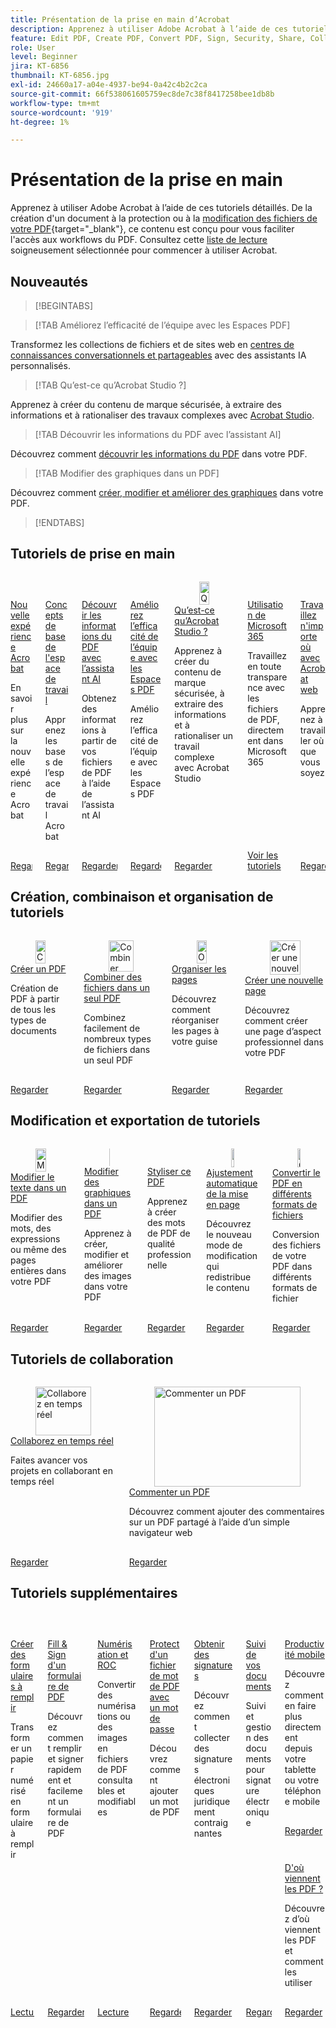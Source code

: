 ```yaml
---
title: Présentation de la prise en main d’Acrobat
description: Apprenez à utiliser Adobe Acrobat à l’aide de ces tutoriels détaillés de 1 à 2 minutes
feature: Edit PDF, Create PDF, Convert PDF, Sign, Security, Share, Collaboration, Workspace
role: User
level: Beginner
jira: KT-6856
thumbnail: KT-6856.jpg
exl-id: 24660a17-a04e-4937-be94-0a42c4b2c2ca
source-git-commit: 66f538061605759ec8de7c38f8417258bee1db8b
workflow-type: tm+mt
source-wordcount: '919'
ht-degree: 1%

---
```


# Présentation de la prise en main

Apprenez à utiliser Adobe Acrobat à l’aide de ces tutoriels détaillés. De la création d&#39;un document à la protection ou à la [modification des fichiers de votre PDF](https://www.adobe.com/fr/acrobat/online/pdf-editor.html){target="_blank"}, ce contenu est conçu pour vous faciliter l&#39;accès aux workflows du PDF. Consultez cette [liste de lecture](https://experienceleague.adobe.com/fr/playlists/acrobat-get-started-business-users) soigneusement sélectionnée pour commencer à utiliser Acrobat.

## Nouveautés

>[!BEGINTABS]

>[!TAB Améliorez l’efficacité de l’équipe avec les Espaces PDF]

Transformez les collections de fichiers et de sites web en [centres de connaissances conversationnels et partageables](pdf-spaces-legal.md) avec des assistants IA personnalisés.

>[!TAB Qu’est-ce qu’Acrobat Studio ?]

Apprenez à créer du contenu de marque sécurisée, à extraire des informations et à rationaliser des travaux complexes avec [Acrobat Studio](acrobat-studio.md).

>[!TAB Découvrir les informations du PDF avec l’assistant AI]

Découvrez comment [découvrir les informations du PDF](ai-assistant.md) dans votre PDF.

>[!TAB Modifier des graphiques dans un PDF]

Découvrez comment [créer, modifier et améliorer des graphiques](edit-graphics.md) dans votre PDF.

>[!ENDTABS]

## Tutoriels de prise en main

<!-- START CARDS HTML - DO NOT MODIFY BY HAND -->
<div class="columns">
    <div class="column is-half-tablet is-half-desktop is-one-third-widescreen" aria-label="New Acrobat experience">
        <div class="card" style="height: 100%; display: flex; flex-direction: column; height: 100%;">
            <div class="card-image">
                <figure class="image x-is-16by9">
                    <a href="https://experienceleague.adobe.com/fr/docs/document-cloud-learn/acrobat-learning/getting-started/new-workspace" title="Nouvelle expérience Acrobat" target="_self" rel="referrer">
                        <img class="is-bordered-r-small" src="https://experienceleague.adobe.com/fr/docs/document-cloud-learn/acrobat-learning/getting-started/media_1fd7846c8083ccd0da406c6abf96fe746d9b4539e.png?width=400&format=webply&optimize=medium" alt="Nouvelle expérience Acrobat"
                             style="width: 100%; aspect-ratio: 16 / 9; object-fit: cover; overflow: hidden; display: block; margin: auto;">
                    </a>
                </figure>
            </div>
            <div class="card-content is-padded-small" style="display: flex; flex-direction: column; flex-grow: 1; justify-content: space-between;">
                <div class="top-card-content">
                    <p class="headline is-size-6 has-text-weight-bold">
                        <a href="https://experienceleague.adobe.com/fr/docs/document-cloud-learn/acrobat-learning/getting-started/new-workspace" target="_self" rel="referrer" title="nouvelle expérience Acrobat">Nouvelle expérience Acrobat</a>
                    </p>
                    <p class="is-size-6">En savoir plus sur la nouvelle expérience Acrobat</p>
                </div>
                <a href="https://experienceleague.adobe.com/fr/docs/document-cloud-learn/acrobat-learning/getting-started/new-workspace" target="_self" rel="referrer" class="spectrum-Button spectrum-Button--outline spectrum-Button--primary spectrum-Button--sizeM" style="align-self: flex-start; margin-top: 1rem;">
                    <span class="spectrum-Button-label has-no-wrap has-text-weight-bold">Regarder</span>
                </a>
            </div>
        </div>
    </div>
    <div class="column is-half-tablet is-half-desktop is-one-third-widescreen" aria-label="Workspace basics">
        <div class="card" style="height: 100%; display: flex; flex-direction: column; height: 100%;">
            <div class="card-image">
                <figure class="image x-is-16by9">
                    <a href="https://experienceleague.adobe.com/fr/docs/document-cloud-learn/acrobat-learning/getting-started/get-to-know-the-acrobat-dc-interface" title="Espace de travail – Principes de base" target="_self" rel="referrer">
                        <img class="is-bordered-r-small" src="https://experienceleague.adobe.com/fr/docs/document-cloud-learn/acrobat-learning/getting-started/media_1829b23b3d26ba9ab2687a87be27ecf1b2adde71e.png?width=400&format=webply&optimize=medium" alt="Espace de travail – Principes de base"
                             style="width: 100%; aspect-ratio: 16 / 9; object-fit: cover; overflow: hidden; display: block; margin: auto;">
                    </a>
                </figure>
            </div>
            <div class="card-content is-padded-small" style="display: flex; flex-direction: column; flex-grow: 1; justify-content: space-between;">
                <div class="top-card-content">
                    <p class="headline is-size-6 has-text-weight-bold">
                        <a href="https://experienceleague.adobe.com/fr/docs/document-cloud-learn/acrobat-learning/getting-started/get-to-know-the-acrobat-dc-interface" target="_self" rel="referrer" title="Espace de travail – Principes de base">Concepts de base de l'espace de travail</a>
                    </p>
                    <p class="is-size-6">Apprenez les bases de l’espace de travail Acrobat</p>
                </div>
                <a href="https://experienceleague.adobe.com/fr/docs/document-cloud-learn/acrobat-learning/getting-started/get-to-know-the-acrobat-dc-interface" target="_self" rel="referrer" class="spectrum-Button spectrum-Button--outline spectrum-Button--primary spectrum-Button--sizeM" style="align-self: flex-start; margin-top: 1rem;">
                    <span class="spectrum-Button-label has-no-wrap has-text-weight-bold">Regarder</span>
                </a>
            </div>
        </div>
    </div>
    <div class="column is-half-tablet is-half-desktop is-one-third-widescreen" aria-label="Discover PDF insights with AI Assistant">
        <div class="card" style="height: 100%; display: flex; flex-direction: column; height: 100%;">
            <div class="card-image">
                <figure class="image x-is-16by9">
                    <a href="https://experienceleague.adobe.com/fr/docs/document-cloud-learn/acrobat-learning/getting-started/ai-assistant" title="Découvrir les informations du PDF avec l’assistant AI" target="_self" rel="referrer">
                        <img class="is-bordered-r-small" src="https://experienceleague.adobe.com/fr/docs/document-cloud-learn/acrobat-learning/getting-started/media_16b40a5c89df63b8d9116ee1733680b378915394a.png?width=400&format=webply&optimize=medium" alt="Découvrir les informations du PDF avec l’assistant AI"
                             style="width: 100%; aspect-ratio: 16 / 9; object-fit: cover; overflow: hidden; display: block; margin: auto;">
                    </a>
                </figure>
            </div>
            <div class="card-content is-padded-small" style="display: flex; flex-direction: column; flex-grow: 1; justify-content: space-between;">
                <div class="top-card-content">
                    <p class="headline is-size-6 has-text-weight-bold">
                        <a href="https://experienceleague.adobe.com/fr/docs/document-cloud-learn/acrobat-learning/getting-started/ai-assistant" target="_self" rel="referrer" title="Découvrir les informations d’un PDF avec l’assistant AI">Découvrir les informations du PDF avec l’assistant AI</a>
                    </p>
                    <p class="is-size-6">Obtenez des informations à partir de vos fichiers de PDF à l’aide de l’assistant AI</p>
                </div>
                <a href="https://experienceleague.adobe.com/fr/docs/document-cloud-learn/acrobat-learning/getting-started/ai-assistant" target="_self" rel="referrer" class="spectrum-Button spectrum-Button--outline spectrum-Button--primary spectrum-Button--sizeM" style="align-self: flex-start; margin-top: 1rem;">
                    <span class="spectrum-Button-label has-no-wrap has-text-weight-bold">Regarder</span>
                </a>
            </div>
        </div>
    </div>
                <div class="column is-half-tablet is-half-desktop is-one-third-widescreen" aria-label="Boost team efficiency with PDF Spaces">
        <div class="card" style="height: 100%; display: flex; flex-direction: column; height: 100%;">
            <div class="card-image">
                <figure class="image x-is-16by9">
                    <a href="https://experienceleague.adobe.com/fr/docs/document-cloud-learn/acrobat-learning/getting-started/pdf-spaces-legal" title="Améliorez l’efficacité de l’équipe avec les Espaces PDF" target="_self" rel="referrer">
                        <img class="is-bordered-r-small" src="https://experienceleague.adobe.com/fr/docs/document-cloud-learn/acrobat-learning/by-industry/gov/media_1a0a666ba69346a3cb306b786f1b0681e09316801.png?width=400&format=webply&optimize=medium" alt="Améliorez l’efficacité de l’équipe avec les Espaces PDF"
                             style="width: 100%; aspect-ratio: 16 / 9; object-fit: cover; overflow: hidden; display: block; margin: auto;">
                    </a>
                </figure>
            </div>
            <div class="card-content is-padded-small" style="display: flex; flex-direction: column; flex-grow: 1; justify-content: space-between;">
                <div class="top-card-content">
                    <p class="headline is-size-6 has-text-weight-bold">
                        <a href="https://experienceleague.adobe.com/fr/docs/document-cloud-learn/acrobat-learning/getting-started/pdf-spaces-legal" target="_self" rel="referrer" title="Améliorez l’efficacité de l’équipe avec les Espaces PDF">Améliorez l’efficacité de l’équipe avec les Espaces PDF</a>
                    </p>
                    <p class="is-size-6">Améliorez l’efficacité de l’équipe avec les Espaces PDF</p>
                </div>
                <a href="https://experienceleague.adobe.com/fr/docs/document-cloud-learn/acrobat-learning/getting-started/pdf-spaces-legal" target="_self" rel="referrer" class="spectrum-Button spectrum-Button--outline spectrum-Button--primary spectrum-Button--sizeM" style="align-self: flex-start; margin-top: 1rem;">
                    <span class="spectrum-Button-label has-no-wrap has-text-weight-bold">Regarder</span>
                </a>
            </div>
        </div>
    </div>
                 <div class="column is-half-tablet is-half-desktop is-one-third-widescreen"         aria-label="What is Acrobat Studio?">
                      <div class="card" style="height: 100%; display: flex; flex-direction: column; height: 100%;">
                 <div class="card-image">
                <figure class="image x-is-16by9">
                    <a href="https://experienceleague.adobe.com/fr/docs/document-cloud-learn/acrobat-learning/getting-started/acrobat-studio" title="Qu’est-ce qu’Acrobat Studio ?" target="_self" rel="referrer">
                        <img class="is-bordered-r-small" src="https://experienceleague.adobe.com/fr/docs/document-cloud-learn/acrobat-learning/by-industry/media_1f6d6f7b7584d916a156a186267c3d3790ae9144a.png?width=400&format=webply&optimize=medium" alt="Qu’est-ce qu’Acrobat Studio ?"
                             style="width: 100%; aspect-ratio: 16 / 9; object-fit: cover; overflow: hidden; display: block; margin: auto;">
                    </a>
                </figure>
                 </div>
                     <div class="card-content is-padded-small" style="display: flex; flex-direction: column; flex-grow: 1; justify-content: space-between;">
                <div class="top-card-content">
                    <p class="headline is-size-6 has-text-weight-bold">
                        <a href="https://experienceleague.adobe.com/fr/docs/document-cloud-learn/acrobat-learning/getting-started/acrobat-studio" target="_self" rel="referrer" title="Qu’est-ce qu’Acrobat Studio ?">Qu’est-ce qu’Acrobat Studio ?</a>
                    </p>
                    <p class="is-size-6">Apprenez à créer du contenu de marque sécurisée, à extraire des informations et à rationaliser un travail complexe avec Acrobat Studio</p>
                </div>
                <a href="https://experienceleague.adobe.com/fr/docs/document-cloud-learn/acrobat-learning/getting-started/acrobat-studio" target="_self" rel="referrer" class="spectrum-Button spectrum-Button--outline spectrum-Button--primary spectrum-Button--sizeM" style="align-self: flex-start; margin-top: 1rem;">
                    <span class="spectrum-Button-label has-no-wrap has-text-weight-bold">Regarder</span>
                </a>
            </div>
        </div>
    </div>
    <div class="column is-half-tablet is-half-desktop is-one-third-widescreen" aria-label="Work with Microsoft 365">
        <div class="card" style="height: 100%; display: flex; flex-direction: column; height: 100%;">
            <div class="card-image">
                <figure class="image x-is-16by9">
                    <a href="https://experienceleague.adobe.com/fr/docs/document-cloud-learn/acrobat-learning/integrations/integrate-overview#microsoft" title="Utilisation de Microsoft 365" target="_self" rel="referrer">
                        <img class="is-bordered-r-small" src="https://experienceleague.adobe.com/fr/docs/document-cloud-learn/acrobat-learning/getting-started/media_1e715d1ec959dc755a27cab94e21039372673afac.png?width=400&format=webply&optimize=medium" alt="Utilisation de Microsoft 365"
                             style="width: 100%; aspect-ratio: 16 / 9; object-fit: cover; overflow: hidden; display: block; margin: auto;">
                    </a>
                </figure>
            </div>
            <div class="card-content is-padded-small" style="display: flex; flex-direction: column; flex-grow: 1; justify-content: space-between;">
                <div class="top-card-content">
                    <p class="headline is-size-6 has-text-weight-bold">
                        <a href="https://experienceleague.adobe.com/fr/docs/document-cloud-learn/acrobat-learning/integrations/integrate-overview#microsoft" target="_self" rel="referrer" title="Utilisation de Microsoft 365">Utilisation de Microsoft 365</a>
                    </p>
                    <p class="is-size-6">Travaillez en toute transparence avec les fichiers de PDF, directement dans Microsoft 365</p>
                </div>
                <a href="https://experienceleague.adobe.com/fr/docs/document-cloud-learn/acrobat-learning/integrations/integrate-overview#microsoft" target="_self" rel="referrer" class="spectrum-Button spectrum-Button--outline spectrum-Button--primary spectrum-Button--sizeM" style="align-self: flex-start; margin-top: 1rem;">
                    <span class="spectrum-Button-label has-no-wrap has-text-weight-bold">Voir les tutoriels</span>
                </a>
            </div>
        </div>
    </div>
     <div class="column is-half-tablet is-half-desktop is-one-third-widescreen" aria-label="Work anywhere with Acrobat web">
        <div class="card" style="height: 100%; display: flex; flex-direction: column; height: 100%;">
            <div class="card-image">
                <figure class="image x-is-16by9">
                    <a href="https://experienceleague.adobe.com/fr/docs/document-cloud-learn/acrobat-learning/getting-started/acrobatweb" title="Travaillez n’importe où avec Acrobat Web" target="_self" rel="referrer">
                        <img class="is-bordered-r-small" src="https://experienceleague.adobe.com/fr/docs/document-cloud-learn/acrobat-learning/getting-started/media_1bfcf9b6746a553be3bae3718499df7f83847b637.png?width=400&format=webply&optimize=medium" alt="Travaillez n’importe où avec Acrobat Web"
                             style="width: 100%; aspect-ratio: 16 / 9; object-fit: cover; overflow: hidden; display: block; margin: auto;">
                    </a>
                </figure>
            </div>
            <div class="card-content is-padded-small" style="display: flex; flex-direction: column; flex-grow: 1; justify-content: space-between;">
                <div class="top-card-content">
                    <p class="headline is-size-6 has-text-weight-bold">
                        <a href="https://experienceleague.adobe.com/fr/docs/document-cloud-learn/acrobat-learning/getting-started/acrobatweb" target="_self" rel="referrer" title="Travaillez n’importe où avec Acrobat Web">Travaillez n'importe où avec Acrobat web</a>
                    </p>
                    <p class="is-size-6">Apprenez à travailler où que vous soyez</p>
                </div>
                <a href="https://experienceleague.adobe.com/fr/docs/document-cloud-learn/acrobat-learning/getting-started/acrobatweb" target="_self" rel="referrer" class="spectrum-Button spectrum-Button--outline spectrum-Button--primary spectrum-Button--sizeM" style="align-self: flex-start; margin-top: 1rem;">
                    <span class="spectrum-Button-label has-no-wrap has-text-weight-bold">Regarder</span>
                </a>
            </div>
        </div>
    </div>
</div>
<!-- END CARDS HTML - DO NOT MODIFY BY HAND -->

## Création, combinaison et organisation de tutoriels

<!-- START CARDS HTML - DO NOT MODIFY BY HAND -->
<div class="columns">
    <div class="column is-half-tablet is-half-desktop is-one-third-widescreen" aria-label="Create a PDF">
        <div class="card" style="height: 100%; display: flex; flex-direction: column; height: 100%;">
            <div class="card-image">
                <figure class="image x-is-16by9">
                    <a href="https://experienceleague.adobe.com/fr/docs/document-cloud-learn/acrobat-learning/getting-started/create-pdf" title="Création d’un PDF" target="_self" rel="referrer">
                        <img class="is-bordered-r-small" src="https://experienceleague.adobe.com/fr/docs/document-cloud-learn/acrobat-learning/getting-started/media_16f0a3abd52647334bb64fdf140cf94afd63188d2.png?width=400&format=webply&optimize=medium" alt="Création d’un PDF"
                             style="width: 100%; aspect-ratio: 16 / 9; object-fit: cover; overflow: hidden; display: block; margin: auto;">
                    </a>
                </figure>
            </div>
            <div class="card-content is-padded-small" style="display: flex; flex-direction: column; flex-grow: 1; justify-content: space-between;">
                <div class="top-card-content">
                    <p class="headline is-size-6 has-text-weight-bold">
                        <a href="https://experienceleague.adobe.com/fr/docs/document-cloud-learn/acrobat-learning/getting-started/create-pdf" target="_self" rel="referrer" title="Création d’un PDF">Créer un PDF</a>
                    </p>
                    <p class="is-size-6">Création de PDF à partir de tous les types de documents</p>
                </div>
                <a href="https://experienceleague.adobe.com/fr/docs/document-cloud-learn/acrobat-learning/getting-started/create-pdf" target="_self" rel="referrer" class="spectrum-Button spectrum-Button--outline spectrum-Button--primary spectrum-Button--sizeM" style="align-self: flex-start; margin-top: 1rem;">
                    <span class="spectrum-Button-label has-no-wrap has-text-weight-bold">Regarder</span>
                </a>
            </div>
        </div>
    </div>
    <div class="column is-half-tablet is-half-desktop is-one-third-widescreen" aria-label="Combine files into a single PDF">
        <div class="card" style="height: 100%; display: flex; flex-direction: column; height: 100%;">
            <div class="card-image">
                <figure class="image x-is-16by9">
                    <a href="https://experienceleague.adobe.com/fr/docs/document-cloud-learn/acrobat-learning/getting-started/combine-to-pdf" title="Combiner des fichiers dans un seul PDF" target="_self" rel="referrer">
                        <img class="is-bordered-r-small" src="https://experienceleague.adobe.com/fr/docs/document-cloud-learn/acrobat-learning/getting-started/media_11be639aeee441f5b0e2b4900730339cd1798a4b9.png?width=400&format=webply&optimize=medium" alt="Combiner des fichiers dans un seul PDF"
                             style="width: 100%; aspect-ratio: 16 / 9; object-fit: cover; overflow: hidden; display: block; margin: auto;">
                    </a>
                </figure>
            </div>
            <div class="card-content is-padded-small" style="display: flex; flex-direction: column; flex-grow: 1; justify-content: space-between;">
                <div class="top-card-content">
                    <p class="headline is-size-6 has-text-weight-bold">
                        <a href="https://experienceleague.adobe.com/fr/docs/document-cloud-learn/acrobat-learning/getting-started/combine-to-pdf" target="_self" rel="referrer" title="Combiner des fichiers dans un seul PDF">Combiner des fichiers dans un seul PDF</a>
                    </p>
                    <p class="is-size-6">Combinez facilement de nombreux types de fichiers dans un seul PDF</p>
                </div>
                <a href="https://experienceleague.adobe.com/fr/docs/document-cloud-learn/acrobat-learning/getting-started/combine-to-pdf" target="_self" rel="referrer" class="spectrum-Button spectrum-Button--outline spectrum-Button--primary spectrum-Button--sizeM" style="align-self: flex-start; margin-top: 1rem;">
                    <span class="spectrum-Button-label has-no-wrap has-text-weight-bold">Regarder</span>
                </a>
            </div>
        </div>
    </div>
    <div class="column is-half-tablet is-half-desktop is-one-third-widescreen" aria-label="Organize pages">
        <div class="card" style="height: 100%; display: flex; flex-direction: column; height: 100%;">
            <div class="card-image">
                <figure class="image x-is-16by9">
                    <a href="https://experienceleague.adobe.com/fr/docs/document-cloud-learn/acrobat-learning/getting-started/organize" title="Organisation des pages" target="_self" rel="referrer">
                        <img class="is-bordered-r-small" src="https://experienceleague.adobe.com/fr/docs/document-cloud-learn/acrobat-learning/getting-started/media_17e55bdc9d65c0ae578fd3d6d32d1eb3bf3719714.png?width=400&format=webply&optimize=medium" alt="Organisation des pages"
                             style="width: 100%; aspect-ratio: 16 / 9; object-fit: cover; overflow: hidden; display: block; margin: auto;">
                    </a>
                </figure>
            </div>
            <div class="card-content is-padded-small" style="display: flex; flex-direction: column; flex-grow: 1; justify-content: space-between;">
                <div class="top-card-content">
                    <p class="headline is-size-6 has-text-weight-bold">
                        <a href="https://experienceleague.adobe.com/fr/docs/document-cloud-learn/acrobat-learning/getting-started/organize" target="_self" rel="referrer" title="Organiser des pages">Organiser les pages</a>
                    </p>
                    <p class="is-size-6">Découvrez comment réorganiser les pages à votre guise</p>
                </div>
                <a href="https://experienceleague.adobe.com/fr/docs/document-cloud-learn/acrobat-learning/getting-started/organize" target="_self" rel="referrer" class="spectrum-Button spectrum-Button--outline spectrum-Button--primary spectrum-Button--sizeM" style="align-self: flex-start; margin-top: 1rem;">
                    <span class="spectrum-Button-label has-no-wrap has-text-weight-bold">Regarder</span>
                </a>
            </div>
        </div>
    </div>
    <div class="column is-half-tablet is-half-desktop is-one-third-widescreen" aria-label="Design a new page">
        <div class="card" style="height: 100%; display: flex; flex-direction: column; height: 100%;">
            <div class="card-image">
                <figure class="image x-is-16by9">
                    <a href="https://experienceleague.adobe.com/fr/docs/document-cloud-learn/acrobat-learning/getting-started/add-custom-page" title="Créer une nouvelle page" target="_self" rel="referrer">
                        <img class="is-bordered-r-small" src="https://experienceleague.adobe.com/fr/docs/document-cloud-learn/acrobat-learning/getting-started/media_1f048322a16c3f2b9762347f0ea4e90b24dcd279e.png?width=400&format=webply&optimize=medium" alt="Créer une nouvelle page"
                             style="width: 100%; aspect-ratio: 16 / 9; object-fit: cover; overflow: hidden; display: block; margin: auto;">
                    </a>
                </figure>
            </div>
            <div class="card-content is-padded-small" style="display: flex; flex-direction: column; flex-grow: 1; justify-content: space-between;">
                <div class="top-card-content">
                    <p class="headline is-size-6 has-text-weight-bold">
                        <a href="https://experienceleague.adobe.com/fr/docs/document-cloud-learn/acrobat-learning/getting-started/add-custom-page" target="_self" rel="referrer" title="Créer une nouvelle page">Créer une nouvelle page</a>
                    </p>
                    <p class="is-size-6">Découvrez comment créer une page d’aspect professionnel dans votre PDF</p>
                </div>
                <a href="https://experienceleague.adobe.com/fr/docs/document-cloud-learn/acrobat-learning/getting-started/add-custom-page" target="_self" rel="referrer" class="spectrum-Button spectrum-Button--outline spectrum-Button--primary spectrum-Button--sizeM" style="align-self: flex-start; margin-top: 1rem;">
                    <span class="spectrum-Button-label has-no-wrap has-text-weight-bold">Regarder</span>
                </a>
            </div>
        </div>
    </div>
</div>
<!-- END CARDS HTML - DO NOT MODIFY BY HAND -->

## Modification et exportation de tutoriels

<!-- START CARDS HTML - DO NOT MODIFY BY HAND -->
<div class="columns">
    <div class="column is-half-tablet is-half-desktop is-one-third-widescreen" aria-label="Edit text in a PDF">
        <div class="card" style="height: 100%; display: flex; flex-direction: column; height: 100%;">
            <div class="card-image">
                <figure class="image x-is-16by9">
                    <a href="https://experienceleague.adobe.com/fr/docs/document-cloud-learn/acrobat-learning/getting-started/edit-pdf" title="Modification de texte dans un PDF" target="_self" rel="referrer">
                        <img class="is-bordered-r-small" src="https://experienceleague.adobe.com/fr/docs/document-cloud-learn/acrobat-learning/getting-started/media_13401767164ccbafc5bcc35d34d2334fc961255e1.png?width=400&format=webply&optimize=medium" alt="Modification de texte dans un PDF"
                             style="width: 100%; aspect-ratio: 16 / 9; object-fit: cover; overflow: hidden; display: block; margin: auto;">
                    </a>
                </figure>
            </div>
            <div class="card-content is-padded-small" style="display: flex; flex-direction: column; flex-grow: 1; justify-content: space-between;">
                <div class="top-card-content">
                    <p class="headline is-size-6 has-text-weight-bold">
                        <a href="https://experienceleague.adobe.com/fr/docs/document-cloud-learn/acrobat-learning/getting-started/edit-pdf" target="_self" rel="referrer" title="Modification de texte dans un PDF">Modifier le texte dans un PDF</a>
                    </p>
                    <p class="is-size-6">Modifier des mots, des expressions ou même des pages entières dans votre PDF</p>
                </div>
                <a href="https://experienceleague.adobe.com/fr/docs/document-cloud-learn/acrobat-learning/getting-started/edit-pdf" target="_self" rel="referrer" class="spectrum-Button spectrum-Button--outline spectrum-Button--primary spectrum-Button--sizeM" style="align-self: flex-start; margin-top: 1rem;">
                    <span class="spectrum-Button-label has-no-wrap has-text-weight-bold">Regarder</span>
                </a>
            </div>
        </div>
    </div>
    <div class="column is-half-tablet is-half-desktop is-one-third-widescreen" aria-label="Edit graphics in a PDF">
        <div class="card" style="height: 100%; display: flex; flex-direction: column; height: 100%;">
            <div class="card-image">
                <figure class="image x-is-16by9">
                    <a href="https://experienceleague.adobe.com/fr/docs/document-cloud-learn/acrobat-learning/getting-started/edit-graphics" title="Modification de graphiques dans un PDF" target="_self" rel="referrer">
                        <img class="is-bordered-r-small" src="https://experienceleague.adobe.com/fr/docs/document-cloud-learn/acrobat-learning/getting-started/media_10cbcb294cdbd62dc9d8f6b2f5f5f160782370141.png?width=400&format=webply&optimize=medium" alt="Modification de graphiques dans un PDF"
                             style="width: 100%; aspect-ratio: 16 / 9; object-fit: cover; overflow: hidden; display: block; margin: auto;">
                    </a>
                </figure>
            </div>
            <div class="card-content is-padded-small" style="display: flex; flex-direction: column; flex-grow: 1; justify-content: space-between;">
                <div class="top-card-content">
                    <p class="headline is-size-6 has-text-weight-bold">
                        <a href="https://experienceleague.adobe.com/fr/docs/document-cloud-learn/acrobat-learning/getting-started/edit-graphics" target="_self" rel="referrer" title="Modification de graphiques dans un PDF">Modifier des graphiques dans un PDF</a>
                    </p>
                    <p class="is-size-6">Apprenez à créer, modifier et améliorer des images dans votre PDF</p>
                </div>
                <a href="https://experienceleague.adobe.com/fr/docs/document-cloud-learn/acrobat-learning/getting-started/edit-graphics" target="_self" rel="referrer" class="spectrum-Button spectrum-Button--outline spectrum-Button--primary spectrum-Button--sizeM" style="align-self: flex-start; margin-top: 1rem;">
                    <span class="spectrum-Button-label has-no-wrap has-text-weight-bold">Regarder</span>
                </a>
            </div>
        </div>
    </div>
    <div class="column is-half-tablet is-half-desktop is-one-third-widescreen" aria-label="Stylize this PDF">
        <div class="card" style="height: 100%; display: flex; flex-direction: column; height: 100%;">
            <div class="card-image">
                <figure class="image x-is-16by9">
                    <a href="https://experienceleague.adobe.com/fr/docs/document-cloud-learn/acrobat-learning/getting-started/stylize-this-pdf" title="Styliser ce PDF" target="_self" rel="referrer">
                        <img class="is-bordered-r-small" src="https://experienceleague.adobe.com/fr/docs/document-cloud-learn/acrobat-learning/getting-started/media_199eeb70612b1e3f04c00cbe3ebf7f4cc2016bcef.png?width=400&format=webply&optimize=medium" alt="Styliser ce PDF"
                             style="width: 100%; aspect-ratio: 16 / 9; object-fit: cover; overflow: hidden; display: block; margin: auto;">
                    </a>
                </figure>
            </div>
            <div class="card-content is-padded-small" style="display: flex; flex-direction: column; flex-grow: 1; justify-content: space-between;">
                <div class="top-card-content">
                    <p class="headline is-size-6 has-text-weight-bold">
                        <a href="https://experienceleague.adobe.com/fr/docs/document-cloud-learn/acrobat-learning/getting-started/stylize-this-pdf" target="_self" rel="referrer" title="Styliser ce PDF">Styliser ce PDF</a>
                    </p>
                    <p class="is-size-6">Apprenez à créer des mots de PDF de qualité professionnelle</p>
                </div>
                <a href="https://experienceleague.adobe.com/fr/docs/document-cloud-learn/acrobat-learning/getting-started/stylize-this-pdf" target="_self" rel="referrer" class="spectrum-Button spectrum-Button--outline spectrum-Button--primary spectrum-Button--sizeM" style="align-self: flex-start; margin-top: 1rem;">
                    <span class="spectrum-Button-label has-no-wrap has-text-weight-bold">Regarder</span>
                </a>
            </div>
        </div>
    </div>
    <div class="column is-half-tablet is-half-desktop is-one-third-widescreen" aria-label="Auto-adjust layout">
        <div class="card" style="height: 100%; display: flex; flex-direction: column; height: 100%;">
            <div class="card-image">
                <figure class="image x-is-16by9">
                    <a href="https://experienceleague.adobe.com/fr/docs/document-cloud-learn/acrobat-learning/getting-started/auto-adjust-layout" title="Ajustement automatique de la mise en page" target="_self" rel="referrer">
                        <img class="is-bordered-r-small" src="https://experienceleague.adobe.com/fr/docs/document-cloud-learn/acrobat-learning/getting-started/media_1072b7b70b16efa68b4bd6bbc2152a4dd90bd6dfb.png?width=400&format=webply&optimize=medium" alt="Ajustement automatique de la mise en page"
                             style="width: 100%; aspect-ratio: 16 / 9; object-fit: cover; overflow: hidden; display: block; margin: auto;">
                    </a>
                </figure>
            </div>
            <div class="card-content is-padded-small" style="display: flex; flex-direction: column; flex-grow: 1; justify-content: space-between;">
                <div class="top-card-content">
                    <p class="headline is-size-6 has-text-weight-bold">
                        <a href="https://experienceleague.adobe.com/fr/docs/document-cloud-learn/acrobat-learning/getting-started/auto-adjust-layout" target="_self" rel="referrer" title="Ajustement automatique de la mise en page">Ajustement automatique de la mise en page</a>
                    </p>
                    <p class="is-size-6">Découvrez le nouveau mode de modification qui redistribue le contenu</p>
                </div>
                <a href="https://experienceleague.adobe.com/fr/docs/document-cloud-learn/acrobat-learning/getting-started/auto-adjust-layout" target="_self" rel="referrer" class="spectrum-Button spectrum-Button--outline spectrum-Button--primary spectrum-Button--sizeM" style="align-self: flex-start; margin-top: 1rem;">
                    <span class="spectrum-Button-label has-no-wrap has-text-weight-bold">Regarder</span>
                </a>
            </div>
        </div>
    </div>
    <div class="column is-half-tablet is-half-desktop is-one-third-widescreen" aria-label="Convert PDF to different file formats">
        <div class="card" style="height: 100%; display: flex; flex-direction: column; height: 100%;">
            <div class="card-image">
                <figure class="image x-is-16by9">
                    <a href="https://experienceleague.adobe.com/fr/docs/document-cloud-learn/acrobat-learning/getting-started/export-pdf" title="Conversion du PDF en différents formats de fichier" target="_self" rel="referrer">
                        <img class="is-bordered-r-small" src="https://experienceleague.adobe.com/fr/docs/document-cloud-learn/acrobat-learning/getting-started/media_16383696f2610f1419050df7dca0b9dc77b94f836.png?width=400&format=webply&optimize=medium" alt="Conversion du PDF en différents formats de fichier"
                             style="width: 100%; aspect-ratio: 16 / 9; object-fit: cover; overflow: hidden; display: block; margin: auto;">
                    </a>
                </figure>
            </div>
            <div class="card-content is-padded-small" style="display: flex; flex-direction: column; flex-grow: 1; justify-content: space-between;">
                <div class="top-card-content">
                    <p class="headline is-size-6 has-text-weight-bold">
                        <a href="https://experienceleague.adobe.com/fr/docs/document-cloud-learn/acrobat-learning/getting-started/export-pdf" target="_self" rel="referrer" title="Conversion du PDF en différents formats de fichier">Convertir le PDF en différents formats de fichiers</a>
                    </p>
                    <p class="is-size-6">Conversion des fichiers de votre PDF dans différents formats de fichier</p>
                </div>
                <a href="https://experienceleague.adobe.com/fr/docs/document-cloud-learn/acrobat-learning/getting-started/export-pdf" target="_self" rel="referrer" class="spectrum-Button spectrum-Button--outline spectrum-Button--primary spectrum-Button--sizeM" style="align-self: flex-start; margin-top: 1rem;">
                    <span class="spectrum-Button-label has-no-wrap has-text-weight-bold">Regarder</span>
                </a>
            </div>
        </div>
    </div>
</div>
<!-- END CARDS HTML - DO NOT MODIFY BY HAND -->

## Tutoriels de collaboration

<!-- START CARDS HTML - DO NOT MODIFY BY HAND -->
<div class="columns">
    <div class="column is-half-tablet is-half-desktop is-one-third-widescreen" aria-label="Collaborate in real time">
        <div class="card" style="height: 100%; display: flex; flex-direction: column; height: 100%;">
            <div class="card-image">
                <figure class="image x-is-16by9">
                    <a href="https://experienceleague.adobe.com/fr/docs/document-cloud-learn/acrobat-learning/getting-started/collaborate" title="Collaborez en temps réel" target="_self" rel="referrer">
                        <img class="is-bordered-r-small" src="https://experienceleague.adobe.com/fr/docs/document-cloud-learn/acrobat-learning/getting-started/media_1f5dd20f4df4fb7d2f5c80653268baf61e708a449.png?width=400&format=webply&optimize=medium" alt="Collaborez en temps réel"
                             style="width: 100%; aspect-ratio: 16 / 9; object-fit: cover; overflow: hidden; display: block; margin: auto;">
                    </a>
                </figure>
            </div>
            <div class="card-content is-padded-small" style="display: flex; flex-direction: column; flex-grow: 1; justify-content: space-between;">
                <div class="top-card-content">
                    <p class="headline is-size-6 has-text-weight-bold">
                        <a href="https://experienceleague.adobe.com/fr/docs/document-cloud-learn/acrobat-learning/getting-started/collaborate" target="_self" rel="referrer" title="Collaborez en temps réel">Collaborez en temps réel</a>
                    </p>
                    <p class="is-size-6">Faites avancer vos projets en collaborant en temps réel</p>
                </div>
                <a href="https://experienceleague.adobe.com/fr/docs/document-cloud-learn/acrobat-learning/getting-started/collaborate" target="_self" rel="referrer" class="spectrum-Button spectrum-Button--outline spectrum-Button--primary spectrum-Button--sizeM" style="align-self: flex-start; margin-top: 1rem;">
                    <span class="spectrum-Button-label has-no-wrap has-text-weight-bold">Regarder</span>
                </a>
            </div>
        </div>
    </div>
    <div class="column is-half-tablet is-half-desktop is-one-third-widescreen" aria-label="Comment on a PDF">
        <div class="card" style="height: 100%; display: flex; flex-direction: column; height: 100%;">
            <div class="card-image">
                <figure class="image x-is-16by9">
                    <a href="https://experienceleague.adobe.com/fr/docs/document-cloud-learn/acrobat-learning/getting-started/comment-on-pdf-files" title="Commenter un PDF" target="_self" rel="referrer">
                        <img class="is-bordered-r-small" src="https://experienceleague.adobe.com/fr/docs/document-cloud-learn/acrobat-learning/getting-started/media_116d7c4b645e8d4c4e4645df9cb83a36501431471.png?width=400&format=webply&optimize=medium" alt="Commenter un PDF"
                             style="width: 100%; aspect-ratio: 16 / 9; object-fit: cover; overflow: hidden; display: block; margin: auto;">
                    </a>
                </figure>
            </div>
            <div class="card-content is-padded-small" style="display: flex; flex-direction: column; flex-grow: 1; justify-content: space-between;">
                <div class="top-card-content">
                    <p class="headline is-size-6 has-text-weight-bold">
                        <a href="https://experienceleague.adobe.com/fr/docs/document-cloud-learn/acrobat-learning/getting-started/comment-on-pdf-files" target="_self" rel="referrer" title="Commenter un PDF">Commenter un PDF</a>
                    </p>
                    <p class="is-size-6">Découvrez comment ajouter des commentaires sur un PDF partagé à l’aide d’un simple navigateur web</p>
                </div>
                <a href="https://experienceleague.adobe.com/fr/docs/document-cloud-learn/acrobat-learning/getting-started/comment-on-pdf-files" target="_self" rel="referrer" class="spectrum-Button spectrum-Button--outline spectrum-Button--primary spectrum-Button--sizeM" style="align-self: flex-start; margin-top: 1rem;">
                    <span class="spectrum-Button-label has-no-wrap has-text-weight-bold">Regarder</span>
                </a>
            </div>
        </div>
    </div>
</div>
<!-- END CARDS HTML - DO NOT MODIFY BY HAND -->

## Tutoriels supplémentaires

<!-- START CARDS HTML - DO NOT MODIFY BY HAND -->
<div class="columns">
    <div class="column is-half-tablet is-half-desktop is-one-third-widescreen" aria-label="Create fillable forms">
        <div class="card" style="height: 100%; display: flex; flex-direction: column; height: 100%;">
            <div class="card-image">
                <figure class="image x-is-16by9">
                    <a href="https://experienceleague.adobe.com/fr/docs/document-cloud-learn/acrobat-learning/getting-started/create-fillable-forms" title="Création de formulaires à remplir" target="_self" rel="referrer">
                        <img class="is-bordered-r-small" src="https://experienceleague.adobe.com/fr/docs/document-cloud-learn/acrobat-learning/getting-started/media_109411f58bacd579c020661fd7f6577ed63726aef.png?width=400&format=webply&optimize=medium" alt="Création de formulaires à remplir"
                             style="width: 100%; aspect-ratio: 16 / 9; object-fit: cover; overflow: hidden; display: block; margin: auto;">
                    </a>
                </figure>
            </div>
            <div class="card-content is-padded-small" style="display: flex; flex-direction: column; flex-grow: 1; justify-content: space-between;">
                <div class="top-card-content">
                    <p class="headline is-size-6 has-text-weight-bold">
                        <a href="https://experienceleague.adobe.com/fr/docs/document-cloud-learn/acrobat-learning/getting-started/create-fillable-forms" target="_self" rel="referrer" title="Création de formulaires à remplir">Créer des formulaires à remplir</a>
                    </p>
                    <p class="is-size-6">Transformer un papier numérisé en formulaire à remplir</p>
                </div>
                <a href="https://experienceleague.adobe.com/fr/docs/document-cloud-learn/acrobat-learning/getting-started/create-fillable-forms" target="_self" rel="referrer" class="spectrum-Button spectrum-Button--outline spectrum-Button--primary spectrum-Button--sizeM" style="align-self: flex-start; margin-top: 1rem;">
                    <span class="spectrum-Button-label has-no-wrap has-text-weight-bold">Lecture</span>
                </a>
            </div>
        </div>
    </div>
    <div class="column is-half-tablet is-half-desktop is-one-third-widescreen" aria-label="Fill & Sign a PDF form">
        <div class="card" style="height: 100%; display: flex; flex-direction: column; height: 100%;">
            <div class="card-image">
                <figure class="image x-is-16by9">
                    <a href="https://experienceleague.adobe.com/fr/docs/document-cloud-learn/acrobat-learning/getting-started/fill-and-sign" title="Fill &amp; Sign d’un formulaire de PDF" target="_self" rel="referrer">
                        <img class="is-bordered-r-small" src="https://experienceleague.adobe.com/fr/docs/document-cloud-learn/acrobat-learning/getting-started/media_1e8d0607bd61f9cf6a5781801e8e075019fa10ce8.png?width=400&format=webply&optimize=medium" alt="Fill &amp; Sign d’un formulaire de PDF"
                             style="width: 100%; aspect-ratio: 16 / 9; object-fit: cover; overflow: hidden; display: block; margin: auto;">
                    </a>
                </figure>
            </div>
            <div class="card-content is-padded-small" style="display: flex; flex-direction: column; flex-grow: 1; justify-content: space-between;">
                <div class="top-card-content">
                    <p class="headline is-size-6 has-text-weight-bold">
                        <a href="https://experienceleague.adobe.com/fr/docs/document-cloud-learn/acrobat-learning/getting-started/fill-and-sign" target="_self" rel="referrer" title="Fill &amp; Sign d’un formulaire de PDF">Fill &amp; Sign d'un formulaire de PDF</a>
                    </p>
                    <p class="is-size-6">Découvrez comment remplir et signer rapidement et facilement un formulaire de PDF</p>
                </div>
                <a href="https://experienceleague.adobe.com/fr/docs/document-cloud-learn/acrobat-learning/getting-started/fill-and-sign" target="_self" rel="referrer" class="spectrum-Button spectrum-Button--outline spectrum-Button--primary spectrum-Button--sizeM" style="align-self: flex-start; margin-top: 1rem;">
                    <span class="spectrum-Button-label has-no-wrap has-text-weight-bold">Regarder</span>
                </a>
            </div>
        </div>
    </div>
    <div class="column is-half-tablet is-half-desktop is-one-third-widescreen" aria-label="Scan & OCR">
        <div class="card" style="height: 100%; display: flex; flex-direction: column; height: 100%;">
            <div class="card-image">
                <figure class="image x-is-16by9">
                    <a href="https://experienceleague.adobe.com/fr/docs/document-cloud-learn/acrobat-learning/getting-started/scan-and-ocr" title="Numérisation et ROC" target="_self" rel="referrer">
                        <img class="is-bordered-r-small" src="https://experienceleague.adobe.com/fr/docs/document-cloud-learn/acrobat-learning/getting-started/media_14440f542ece3322f727553cf6d6cf2408761379b.png?width=400&format=webply&optimize=medium" alt="Numérisation et ROC"
                             style="width: 100%; aspect-ratio: 16 / 9; object-fit: cover; overflow: hidden; display: block; margin: auto;">
                    </a>
                </figure>
            </div>
            <div class="card-content is-padded-small" style="display: flex; flex-direction: column; flex-grow: 1; justify-content: space-between;">
                <div class="top-card-content">
                    <p class="headline is-size-6 has-text-weight-bold">
                        <a href="https://experienceleague.adobe.com/fr/docs/document-cloud-learn/acrobat-learning/getting-started/scan-and-ocr" target="_self" rel="referrer" title="Numérisation et ROC">Numérisation et ROC</a>
                    </p>
                    <p class="is-size-6">Convertir des numérisations ou des images en fichiers de PDF consultables et modifiables</p>
                </div>
                <a href="https://experienceleague.adobe.com/fr/docs/document-cloud-learn/acrobat-learning/getting-started/scan-and-ocr" target="_self" rel="referrer" class="spectrum-Button spectrum-Button--outline spectrum-Button--primary spectrum-Button--sizeM" style="align-self: flex-start; margin-top: 1rem;">
                    <span class="spectrum-Button-label has-no-wrap has-text-weight-bold">Lecture</span>
                </a>
            </div>
        </div>
    </div>
    <div class="column is-half-tablet is-half-desktop is-one-third-widescreen" aria-label="Protect a PDF file with a password">
        <div class="card" style="height: 100%; display: flex; flex-direction: column; height: 100%;">
            <div class="card-image">
                <figure class="image x-is-16by9">
                    <a href="https://experienceleague.adobe.com/fr/docs/document-cloud-learn/acrobat-learning/getting-started/password-protect" title="Protect d’un fichier de mot de PDF avec un mot de passe" target="_self" rel="referrer">
                        <img class="is-bordered-r-small" src="https://experienceleague.adobe.com/fr/docs/document-cloud-learn/acrobat-learning/getting-started/media_1803b816278477ef62c8c4a25be6fcc6094763124.png?width=400&format=webply&optimize=medium" alt="Protect d’un fichier de mot de PDF avec un mot de passe"
                             style="width: 100%; aspect-ratio: 16 / 9; object-fit: cover; overflow: hidden; display: block; margin: auto;">
                    </a>
                </figure>
            </div>
            <div class="card-content is-padded-small" style="display: flex; flex-direction: column; flex-grow: 1; justify-content: space-between;">
                <div class="top-card-content">
                    <p class="headline is-size-6 has-text-weight-bold">
                        <a href="https://experienceleague.adobe.com/fr/docs/document-cloud-learn/acrobat-learning/getting-started/password-protect" target="_self" rel="referrer" title="Protect d’un fichier de mot de PDF avec un mot de passe">Protect d'un fichier de mot de PDF avec un mot de passe</a>
                    </p>
                    <p class="is-size-6">Découvrez comment ajouter un mot de PDF</p>
                </div>
                <a href="https://experienceleague.adobe.com/fr/docs/document-cloud-learn/acrobat-learning/getting-started/password-protect" target="_self" rel="referrer" class="spectrum-Button spectrum-Button--outline spectrum-Button--primary spectrum-Button--sizeM" style="align-self: flex-start; margin-top: 1rem;">
                    <span class="spectrum-Button-label has-no-wrap has-text-weight-bold">Regarder</span>
                </a>
            </div>
        </div>
    </div>
    <div class="column is-half-tablet is-half-desktop is-one-third-widescreen" aria-label="Get signatures">
        <div class="card" style="height: 100%; display: flex; flex-direction: column; height: 100%;">
            <div class="card-image">
                <figure class="image x-is-16by9">
                    <a href="https://experienceleague.adobe.com/fr/docs/document-cloud-learn/acrobat-learning/getting-started/signatures" title="Obtenir des signatures" target="_self" rel="referrer">
                        <img class="is-bordered-r-small" src="https://experienceleague.adobe.com/fr/docs/document-cloud-learn/acrobat-learning/getting-started/media_1d23992362b8a44ebfa1801c33d482df88e1865e1.png?width=400&format=webply&optimize=medium" alt="Obtenir des signatures"
                             style="width: 100%; aspect-ratio: 16 / 9; object-fit: cover; overflow: hidden; display: block; margin: auto;">
                    </a>
                </figure>
            </div>
            <div class="card-content is-padded-small" style="display: flex; flex-direction: column; flex-grow: 1; justify-content: space-between;">
                <div class="top-card-content">
                    <p class="headline is-size-6 has-text-weight-bold">
                        <a href="https://experienceleague.adobe.com/fr/docs/document-cloud-learn/acrobat-learning/getting-started/signatures" target="_self" rel="referrer" title="Obtenir des signatures">Obtenir des signatures</a>
                    </p>
                    <p class="is-size-6">Découvrez comment collecter des signatures électroniques juridiquement contraignantes</p>
                </div>
                <a href="https://experienceleague.adobe.com/fr/docs/document-cloud-learn/acrobat-learning/getting-started/signatures" target="_self" rel="referrer" class="spectrum-Button spectrum-Button--outline spectrum-Button--primary spectrum-Button--sizeM" style="align-self: flex-start; margin-top: 1rem;">
                    <span class="spectrum-Button-label has-no-wrap has-text-weight-bold">Regarder</span>
                </a>
            </div>
        </div>
    </div>
    <div class="column is-half-tablet is-half-desktop is-one-third-widescreen" aria-label="Track your documents">
        <div class="card" style="height: 100%; display: flex; flex-direction: column; height: 100%;">
            <div class="card-image">
                <figure class="image x-is-16by9">
                    <a href="https://experienceleague.adobe.com/fr/docs/document-cloud-learn/acrobat-learning/getting-started/track" title="Suivi de vos documents" target="_self" rel="referrer">
                        <img class="is-bordered-r-small" src="https://experienceleague.adobe.com/fr/docs/document-cloud-learn/acrobat-learning/getting-started/media_1b0f65154db21a029cc4155f26ca8c24f5eeb71ef.png?width=400&format=webply&optimize=medium" alt="Suivi de vos documents"
                             style="width: 100%; aspect-ratio: 16 / 9; object-fit: cover; overflow: hidden; display: block; margin: auto;">
                    </a>
                </figure>
            </div>
            <div class="card-content is-padded-small" style="display: flex; flex-direction: column; flex-grow: 1; justify-content: space-between;">
                <div class="top-card-content">
                    <p class="headline is-size-6 has-text-weight-bold">
                        <a href="https://experienceleague.adobe.com/fr/docs/document-cloud-learn/acrobat-learning/getting-started/track" target="_self" rel="referrer" title="Suivi de vos documents">Suivi de vos documents</a>
                    </p>
                    <p class="is-size-6">Suivi et gestion des documents pour signature électronique</p>
                </div>
                <a href="https://experienceleague.adobe.com/fr/docs/document-cloud-learn/acrobat-learning/getting-started/track" target="_self" rel="referrer" class="spectrum-Button spectrum-Button--outline spectrum-Button--primary spectrum-Button--sizeM" style="align-self: flex-start; margin-top: 1rem;">
                    <span class="spectrum-Button-label has-no-wrap has-text-weight-bold">Regarder</span>
                </a>
            </div>
        </div>
    </div>
    <div class="column is-half-tablet is-half-desktop is-one-third-widescreen" aria-label="Productivity on the go">
        <div class="card" style="height: 100%; display: flex; flex-direction: column; height: 100%;">
            <div class="card-image">
                <figure class="image x-is-16by9">
                    <a href="https://experienceleague.adobe.com/fr/docs/document-cloud-learn/acrobat-learning/getting-started/productivity" title="Productivité mobile" target="_self" rel="referrer">
                        <img class="is-bordered-r-small" src="https://experienceleague.adobe.com/fr/docs/document-cloud-learn/acrobat-learning/getting-started/media_1baac857c8ccc7eb8f0af7c27bd123772b2d5cac4.png?width=400&format=webply&optimize=medium" alt="Productivité mobile"
                             style="width: 100%; aspect-ratio: 16 / 9; object-fit: cover; overflow: hidden; display: block; margin: auto;">
                    </a>
                </figure>
    </div>
    <div class="card-content is-padded-small" style="display: flex; flex-direction: column; flex-grow: 1; justify-content: space-between;">
                <div class="top-card-content">
                    <p class="headline is-size-6 has-text-weight-bold">
                        <a href="https://experienceleague.adobe.com/fr/docs/document-cloud-learn/acrobat-learning/getting-started/productivity" target="_self" rel="referrer" title="Productivité mobile">Productivité mobile</a>
                    </p>
                    <p class="is-size-6">Découvrez comment en faire plus directement depuis votre tablette ou votre téléphone mobile</p>
                </div>
                <a href="https://experienceleague.adobe.com/fr/docs/document-cloud-learn/acrobat-learning/getting-started/productivity" target="_self" rel="referrer" class="spectrum-Button spectrum-Button--outline spectrum-Button--primary spectrum-Button--sizeM" style="align-self: flex-start; margin-top: 1rem;">
                    <span class="spectrum-Button-label has-no-wrap has-text-weight-bold">Regarder</span>
                </a>
            </div>
    <div class="column is-half-tablet is-half-desktop is-one-third-widescreen" aria-label="Where do PDFs come from?">
        <div class="card" style="height: 100%; display: flex; flex-direction: column; height: 100%;">
            <div class="card-image">
                <figure class="image x-is-16by9">
                    <a href="https://experienceleague.adobe.com/fr/docs/document-cloud-learn/acrobat-learning/getting-started/where-do-pdfs-come-from" title="Productivité mobile" target="_self" rel="referrer">
                        <img class="is-bordered-r-small" src="https://experienceleague.adobe.com/fr/docs/document-cloud-learn/acrobat-learning/getting-started/media_133ee13f07ef84d06eef5d6b1c81d024747f19f36.png?width=400&format=webply&optimize=medium" alt="D&apos;où viennent les PDF ?"
                             style="width: 100%; aspect-ratio: 16 / 9; object-fit: cover; overflow: hidden; display: block; margin: auto;">
                    </a>
                </figure>
            </div>
            <div class="card-content is-padded-small" style="display: flex; flex-direction: column; flex-grow: 1; justify-content: space-between;">
                <div class="top-card-content">
                    <p class="headline is-size-6 has-text-weight-bold">
                        <a href="https://experienceleague.adobe.com/fr/docs/document-cloud-learn/acrobat-learning/getting-started/where-do-pdfs-come-from" target="_self" rel="referrer" title="D&apos;où viennent les PDF ?">D'où viennent les PDF ?</a>
                    </p>
                    <p class="is-size-6">Découvrez d’où viennent les PDF et comment les utiliser</p>
                </div>
                <a href="https://experienceleague.adobe.com/fr/docs/document-cloud-learn/acrobat-learning/getting-started/where-do-pdfs-come-from" target="_self" rel="referrer" class="spectrum-Button spectrum-Button--outline spectrum-Button--primary spectrum-Button--sizeM" style="align-self: flex-start; margin-top: 1rem;">
                    <span class="spectrum-Button-label has-no-wrap has-text-weight-bold">Regarder</span>
                </a>
            </div>
        </div>
    </div>
</div>
<!-- END CARDS HTML - DO NOT MODIFY BY HAND -->